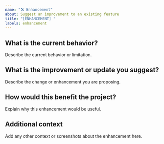 ```yaml
---
name: "🛠 Enhancement"
about: Suggest an improvement to an existing feature
title: "[ENHANCEMENT] "
labels: enhancement
---
```


## What is the current behavior?
Describe the current behavior or limitation.

## What is the improvement or update you suggest?
Describe the change or enhancement you are proposing.

## How would this benefit the project?
Explain why this enhancement would be useful.

## Additional context
Add any other context or screenshots about the enhancement here.
